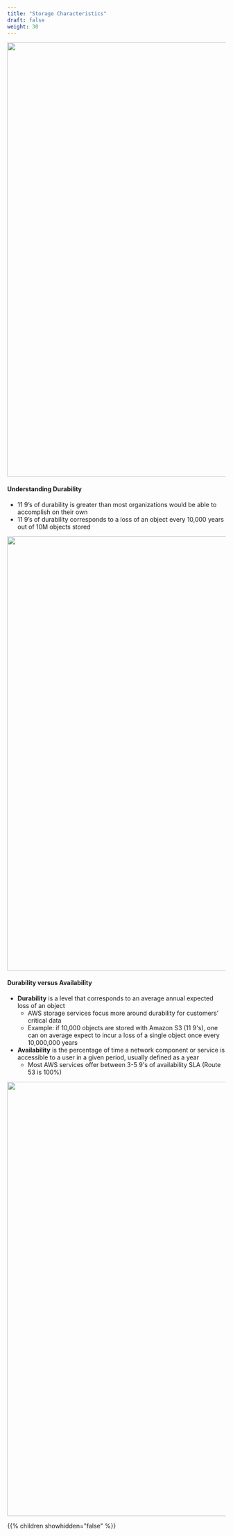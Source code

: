 ```yaml
---
title: "Storage Characteristics"
draft: false
weight: 30
---
```


<img src='/images/storage-characteristics.png' width='1000px'>

#### Understanding Durability
- 11 9’s of durability is greater than most organizations would be able to accomplish on their own
- 11 9’s of durability corresponds to a loss of an object every 10,000 years out of 10M objects stored

<img src='/images/durability.png' width='1000px'>

#### Durability versus Availability
- **Durability** is a level that corresponds to an average annual expected loss of an object
    - AWS storage services focus more around durability for customers’ critical data
    - Example:  if 10,000 objects are stored with Amazon S3 (11 9's), one can on average expect to incur a loss of a single object once every 10,000,000 years
- **Availability** is the percentage of time a network component or service is accessible to a user in a given period, usually defined as a year
    - Most AWS services offer between 3-5 9's of availability SLA (Route 53 is 100%)

<img src='/images/avail-vs-dur.png' width='1000px'>


{{% children showhidden="false" %}}
